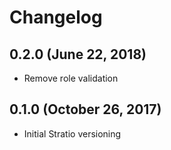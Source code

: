 # Changelog

## 0.2.0 (June 22, 2018)

* Remove role validation 

## 0.1.0 (October 26, 2017)

* Initial Stratio versioning
